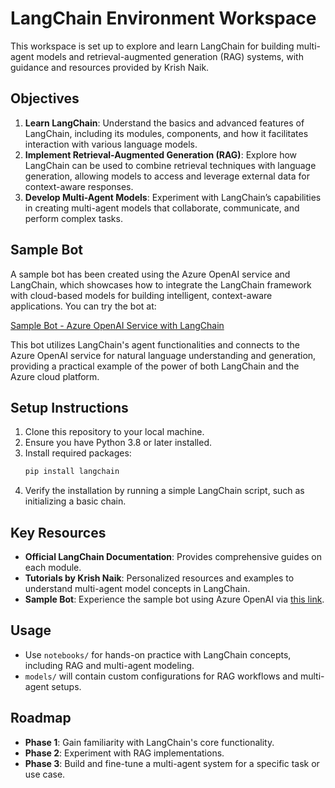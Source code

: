 # LangChain Environment Workspace

This workspace is set up to explore and learn LangChain for building multi-agent models and retrieval-augmented generation (RAG) systems, with guidance and resources provided by Krish Naik.

## Objectives
1. **Learn LangChain**: Understand the basics and advanced features of LangChain, including its modules, components, and how it facilitates interaction with various language models.
2. **Implement Retrieval-Augmented Generation (RAG)**: Explore how LangChain can be used to combine retrieval techniques with language generation, allowing models to access and leverage external data for context-aware responses.
3. **Develop Multi-Agent Models**: Experiment with LangChain’s capabilities in creating multi-agent models that collaborate, communicate, and perform complex tasks.

## Sample Bot
A sample bot has been created using the Azure OpenAI service and LangChain, which showcases how to integrate the LangChain framework with cloud-based models for building intelligent, context-aware applications. You can try the bot at:

[Sample Bot - Azure OpenAI Service with LangChain](https://langchainazureopenai.streamlit.app/)

This bot utilizes LangChain's agent functionalities and connects to the Azure OpenAI service for natural language understanding and generation, providing a practical example of the power of both LangChain and the Azure cloud platform.

## Setup Instructions
1. Clone this repository to your local machine.
2. Ensure you have Python 3.8 or later installed.
3. Install required packages:
   ```bash
   pip install langchain
   ```
4. Verify the installation by running a simple LangChain script, such as initializing a basic chain.

## Key Resources
- **Official LangChain Documentation**: Provides comprehensive guides on each module.
- **Tutorials by Krish Naik**: Personalized resources and examples to understand multi-agent model concepts in LangChain.
- **Sample Bot**: Experience the sample bot using Azure OpenAI via [this link](https://langchainazureopenai.streamlit.app/).

## Usage
- Use `notebooks/` for hands-on practice with LangChain concepts, including RAG and multi-agent modeling.
- `models/` will contain custom configurations for RAG workflows and multi-agent setups.

## Roadmap
- **Phase 1**: Gain familiarity with LangChain's core functionality.
- **Phase 2**: Experiment with RAG implementations.
- **Phase 3**: Build and fine-tune a multi-agent system for a specific task or use case.

